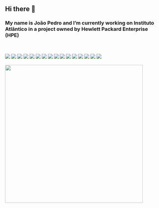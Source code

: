 ## Hi there 👋 
### My name is João Pedro and I’m currently working on Instituto Atlântico in a project owned by Hewlett Packard Enterprise (HPE)

<br />

<div style="display: inline_block"><br>
  <!-- Icons link: https://simpleicons.org/ -->
  <img src="https://img.shields.io/badge/Golang-blue?style=for-the-badge&logo=go&logoColor=white" target="_blank">
  <img src="https://img.shields.io/badge/Python-white?style=for-the-badge&logo=python&logoColor=blue" target="_blank">
  <img src="https://img.shields.io/badge/JavaScript-F7DF1E?style=for-the-badge&logo=javascript&logoColor=black" target="_blank">
  <img src="https://img.shields.io/badge/TypeScript-F7DF1E?style=for-the-badge&logo=typescript&logoColor=black">
  <img src="https://img.shields.io/badge/Pytest-white?style=for-the-badge&logo=pytest&logoColor=black">
  <img src="https://img.shields.io/badge/Robot-white?style=for-the-badge&logo=robotframework&logoColor=black">
  <img src="https://img.shields.io/badge/Cypress-white?style=for-the-badge&logo=cypress&logoColor=black">
  <img src="https://img.shields.io/badge/Cucumber-green?style=for-the-badge&logo=cucumber&logoColor=black">
  <img src="https://img.shields.io/badge/React-20232A?style=for-the-badge&logo=react&logoColor=61DAFB">
  <img src="https://img.shields.io/badge/React_Native-20232A?style=for-the-badge&logo=react&logoColor=61DAFB">
  <img src="https://img.shields.io/badge/Spring-6DB33F?style=for-the-badge&logo=spring&logoColor=white">
  <img src="https://img.shields.io/badge/Postgres-blue?style=for-the-badge&logo=postgresql&logoColor=white">
  <img src="https://img.shields.io/badge/MySQL-00000F?style=for-the-badge&logo=mysql&logoColor=white">
  <img src="https://img.shields.io/badge/Kubernetes-blue?style=for-the-badge&logo=kubernetes&logoColor=white" target="_blank">
  <img src="https://img.shields.io/badge/Docker-blue?style=for-the-badge&logo=docker&logoColor=white" target="_blank">
  <img src="https://img.shields.io/badge/Linux-FCC624?style=for-the-badge&logo=linux&logoColor=black">
</div>

<br />

<div align="center" >
  <img align="left" width="450" src="https://github-readme-stats.vercel.app/api?username=jpbandeira&theme=radical&count_private=true&show_icons=true" />
</div>
